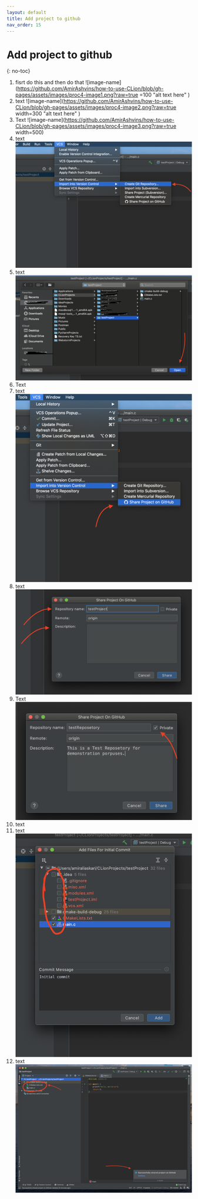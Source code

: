 ```yaml
---
layout: default
title: Add project to github
nav_order: 15
---
```


# Add project to github
{: no-toc}

1. fisrt do this and then do that
![image-name](https://github.com/AmirAshvins/how-to-use-CLion/blob/gh-pages/assets/images/proc4-image1.png?raw=true =100 "alt text here" ) 
2. text
![image-name](https://github.com/AmirAshvins/how-to-use-CLion/blob/gh-pages/assets/images/proc4-image2.png?raw=true width=300 "alt text here" ) 
3. Text
![image-name](https://github.com/AmirAshvins/how-to-use-CLion/blob/gh-pages/assets/images/proc4-image3.png?raw=true width=500)
4. text
![image-name](https://github.com/AmirAshvins/how-to-use-CLion/blob/gh-pages/assets/images/proc4-image4.png?raw=true "alt text here") 
5. text
![image-name](https://github.com/AmirAshvins/how-to-use-CLion/blob/gh-pages/assets/images/proc4-image5.png?raw=true "alt text here") 
6. Text
7. text
![image-name](https://github.com/AmirAshvins/how-to-use-CLion/blob/gh-pages/assets/images/proc4-image6.png?raw=true "alt text here") 
8. text
![image-name](https://github.com/AmirAshvins/how-to-use-CLion/blob/gh-pages/assets/images/proc4-image7.png?raw=true "alt text here") 
9. Text
![image-name](https://github.com/AmirAshvins/how-to-use-CLion/blob/gh-pages/assets/images/proc4-image8.png?raw=true "alt text here")
10. text
11. text
![image-name](https://github.com/AmirAshvins/how-to-use-CLion/blob/gh-pages/assets/images/proc4-image9.png?raw=true "alt text here")
12. text
![image-name](https://github.com/AmirAshvins/how-to-use-CLion/blob/gh-pages/assets/images/proc4-image10.png?raw=true "alt text here")
